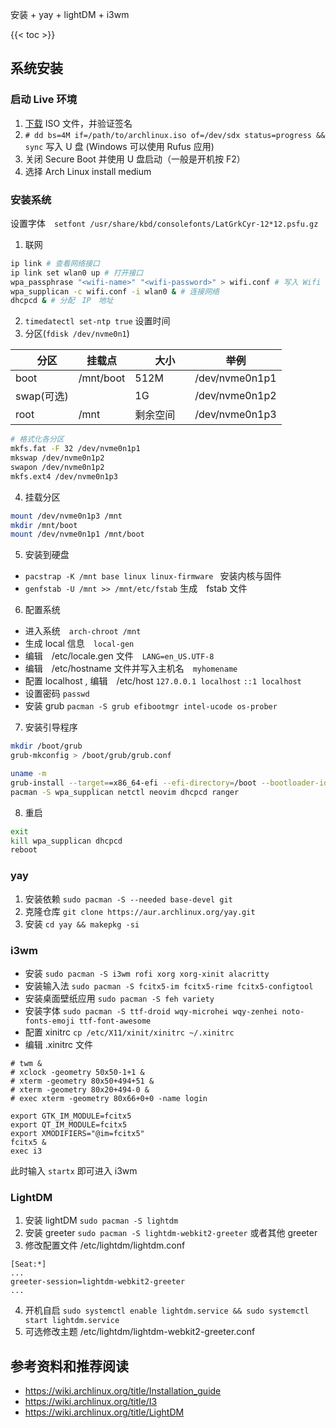 
安装 + yay + lightDM + i3wm

<!--more-->
{{< toc >}}

## 系统安装

### 启动 Live 环境

1. [下载](https://archlinux.org/download/) ISO 文件，并验证签名
2. `# dd bs=4M if=/path/to/archlinux.iso of=/dev/sdx status=progress && sync` 写入 U 盘 (Windows 可以使用 Rufus 应用)
3. 关闭 Secure Boot 并使用 U 盘启动（一般是开机按 F2）
4. 选择 Arch Linux install medium


### 安装系统

设置字体　`setfont /usr/share/kbd/consolefonts/LatGrkCyr-12*12.psfu.gz` 

1. 联网
```bash
ip link # 查看网络接口
ip link set wlan0 up # 打开接口
wpa_passphrase "<wifi-name>" "<wifi-password>" > wifi.conf # 写入 Wifi 配置
wpa_supplican -c wifi.conf -i wlan0 & # 连接网络
dhcpcd & # 分配　IP　地址
```

2. `timedatectl set-ntp true` 设置时间
3. 分区(`fdisk /dev/nvme0n1`)

|　分区　| 挂载点|　大小 | 举例|
|---|---|---|---|
|boot | /mnt/boot | 512M |/dev/nvme0n1p1|
|swap(可选)| | 1G | /dev/nvme0n1p2|
|root| /mnt | 剩余空间　|/dev/nvme0n1p3|

```bash
# 格式化各分区
mkfs.fat -F 32 /dev/nvme0n1p1
mkswap /dev/nvme0n1p2
swapon /dev/nvme0n1p2
mkfs.ext4 /dev/nvme0n1p3
```

4. 挂载分区

```bash
mount /dev/nvme0n1p3 /mnt
mkdir /mnt/boot
mount /dev/nvme0n1p1 /mnt/boot
```

5. 安装到硬盘

- `pacstrap -K /mnt base linux linux-firmware ` 安装内核与固件
- `genfstab -U /mnt >> /mnt/etc/fstab`  生成　fstab 文件

6. 配置系统

- 进入系统　`arch-chroot /mnt`
- 生成 local 信息　`local-gen`
- 编辑　/etc/locale.gen 文件　`LANG=en_US.UTF-8`
- 编辑　/etc/hostname 文件并写入主机名　`myhomename`
- 配置 localhost , 编辑　/etc/host `127.0.0.1 localhost` `::1 localhost`
- 设置密码 `passwd`
- 安装 grub `pacman -S grub efibootmgr intel-ucode os-prober`

7. 安装引导程序
```bash
mkdir /boot/grub
grub-mkconfig > /boot/grub/grub.conf

uname -m
grub-install --target==x86_64-efi --efi-directory=/boot --bootloader-id=GRUB
pacman -S wpa_supplican netctl neovim dhcpcd ranger
```
8. 重启
```bash
exit
kill wpa_supplican dhcpcd
reboot
```

### yay

1. 安装依赖 `sudo pacman -S --needed base-devel git`
2. 克隆仓库 `git clone https://aur.archlinux.org/yay.git`
3. 安装 `cd yay && makepkg -si`

### i3wm

- 安装 `sudo pacman -S i3wm rofi xorg xorg-xinit alacritty`
- 安装输入法 `sudo pacman -S fcitx5-im fcitx5-rime fcitx5-configtool`
- 安装桌面壁纸应用 `sudo pacman -S feh variety`
- 安装字体 `sudo pacman -S ttf-droid wqy-microhei wqy-zenhei noto-fonts-emoji ttf-font-awesome `
- 配置 xinitrc `cp /etc/X11/xinit/xinitrc ~/.xinitrc`
- 编辑 .xinitrc 文件 
```
# twm &
# xclock -geometry 50x50-1+1 &
# xterm -geometry 80x50+494+51 &
# xterm -geometry 80x20+494-0 &
# exec xterm -geometry 80x66+0+0 -name login

export GTK_IM_MODULE=fcitx5
export QT_IM_MODULE=fcitx5
export XMODIFIERS="@im=fcitx5"
fcitx5 &
exec i3
```

此时输入 `startx` 即可进入 i3wm

### LightDM

1. 安装 lightDM `sudo pacman -S lightdm`
2. 安装 greeter `sudo pacman -S lightdm-webkit2-greeter` 或者其他 greeter
3. 修改配置文件 /etc/lightdm/lightdm.conf
```
[Seat:*]
...
greeter-session=lightdm-webkit2-greeter
...
```
4. 开机自启 `sudo systemctl enable lightdm.service && sudo systemctl start lightdm.service `
5. 可选修改主题 /etc/lightdm/lightdm-webkit2-greeter.conf


## 参考资料和推荐阅读

- https://wiki.archlinux.org/title/Installation_guide
- https://wiki.archlinux.org/title/I3
- https://wiki.archlinux.org/title/LightDM
